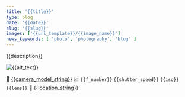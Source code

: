 ```yaml
---
title: '{{title}}'
type: blog
date: '{{date}}'
slug: '{{slug}}'
images: ['{{url_template}}/{{image_name}}']
news_keywords: [ 'photo', 'photography', 'blog' ]
---
```


{{description}}

![{{alt_text}}]({{photo_relative_link}})

📸 [{{camera_model_string}}]({{camera_model_url}})
📈 `{{f_number}}` `{{shutter_speed}}` `{{iso}}` `{{lens}}`
📍 [{{location_string}}]({location_url})
